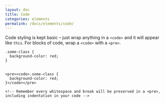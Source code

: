 ```yaml
---
layout: doc
title: Code
categories: elements
permalink: /docs/elements/code/
---
```


<p>Code styling is kept basic – just wrap anything in a <code>&lt;code&gt;</code> and it will appear like <code>this</code>. For blocks of code, wrap a <code>&lt;code&gt;</code> with a <code>&lt;pre&gt;</code>.</p>

<div class="docs-example">
<pre>
<code>.some-class {
  background-color: red;
}
</code>
</pre>
</div>


<pre class="code-example">
<code class="language-html">&lt;pre&gt;&lt;code&gt;.some-class {
  background-color: red;
}&lt;/code&gt;&lt;/pre&gt;

&lt;!-- Remember every whitespace and break will be preserved in a &lt;pre&gt;, including indentation in your code --&gt;
</code>
</pre>
